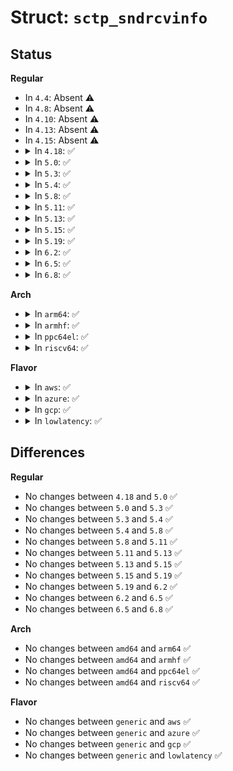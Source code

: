 # Struct: <code>sctp_sndrcvinfo</code>

## Status
<b>Regular</b>
<ul>
<li>
In <code>4.4</code>: Absent ⚠️
</li>
<li>
In <code>4.8</code>: Absent ⚠️
</li>
<li>
In <code>4.10</code>: Absent ⚠️
</li>
<li>
In <code>4.13</code>: Absent ⚠️
</li>
<li>
In <code>4.15</code>: Absent ⚠️
</li>
<li>
<details>
<summary>In <code>4.18</code>: ✅</summary>

```c
struct sctp_sndrcvinfo {
    __u16 sinfo_stream;
    __u16 sinfo_ssn;
    __u16 sinfo_flags;
    __u32 sinfo_ppid;
    __u32 sinfo_context;
    __u32 sinfo_timetolive;
    __u32 sinfo_tsn;
    __u32 sinfo_cumtsn;
    sctp_assoc_t sinfo_assoc_id;
};
```
</details>
</li>
<li>
<details>
<summary>In <code>5.0</code>: ✅</summary>

```c
struct sctp_sndrcvinfo {
    __u16 sinfo_stream;
    __u16 sinfo_ssn;
    __u16 sinfo_flags;
    __u32 sinfo_ppid;
    __u32 sinfo_context;
    __u32 sinfo_timetolive;
    __u32 sinfo_tsn;
    __u32 sinfo_cumtsn;
    sctp_assoc_t sinfo_assoc_id;
};
```
</details>
</li>
<li>
<details>
<summary>In <code>5.3</code>: ✅</summary>

```c
struct sctp_sndrcvinfo {
    __u16 sinfo_stream;
    __u16 sinfo_ssn;
    __u16 sinfo_flags;
    __u32 sinfo_ppid;
    __u32 sinfo_context;
    __u32 sinfo_timetolive;
    __u32 sinfo_tsn;
    __u32 sinfo_cumtsn;
    sctp_assoc_t sinfo_assoc_id;
};
```
</details>
</li>
<li>
<details>
<summary>In <code>5.4</code>: ✅</summary>

```c
struct sctp_sndrcvinfo {
    __u16 sinfo_stream;
    __u16 sinfo_ssn;
    __u16 sinfo_flags;
    __u32 sinfo_ppid;
    __u32 sinfo_context;
    __u32 sinfo_timetolive;
    __u32 sinfo_tsn;
    __u32 sinfo_cumtsn;
    sctp_assoc_t sinfo_assoc_id;
};
```
</details>
</li>
<li>
<details>
<summary>In <code>5.8</code>: ✅</summary>

```c
struct sctp_sndrcvinfo {
    __u16 sinfo_stream;
    __u16 sinfo_ssn;
    __u16 sinfo_flags;
    __u32 sinfo_ppid;
    __u32 sinfo_context;
    __u32 sinfo_timetolive;
    __u32 sinfo_tsn;
    __u32 sinfo_cumtsn;
    sctp_assoc_t sinfo_assoc_id;
};
```
</details>
</li>
<li>
<details>
<summary>In <code>5.11</code>: ✅</summary>

```c
struct sctp_sndrcvinfo {
    __u16 sinfo_stream;
    __u16 sinfo_ssn;
    __u16 sinfo_flags;
    __u32 sinfo_ppid;
    __u32 sinfo_context;
    __u32 sinfo_timetolive;
    __u32 sinfo_tsn;
    __u32 sinfo_cumtsn;
    sctp_assoc_t sinfo_assoc_id;
};
```
</details>
</li>
<li>
<details>
<summary>In <code>5.13</code>: ✅</summary>

```c
struct sctp_sndrcvinfo {
    __u16 sinfo_stream;
    __u16 sinfo_ssn;
    __u16 sinfo_flags;
    __u32 sinfo_ppid;
    __u32 sinfo_context;
    __u32 sinfo_timetolive;
    __u32 sinfo_tsn;
    __u32 sinfo_cumtsn;
    sctp_assoc_t sinfo_assoc_id;
};
```
</details>
</li>
<li>
<details>
<summary>In <code>5.15</code>: ✅</summary>

```c
struct sctp_sndrcvinfo {
    __u16 sinfo_stream;
    __u16 sinfo_ssn;
    __u16 sinfo_flags;
    __u32 sinfo_ppid;
    __u32 sinfo_context;
    __u32 sinfo_timetolive;
    __u32 sinfo_tsn;
    __u32 sinfo_cumtsn;
    sctp_assoc_t sinfo_assoc_id;
};
```
</details>
</li>
<li>
<details>
<summary>In <code>5.19</code>: ✅</summary>

```c
struct sctp_sndrcvinfo {
    __u16 sinfo_stream;
    __u16 sinfo_ssn;
    __u16 sinfo_flags;
    __u32 sinfo_ppid;
    __u32 sinfo_context;
    __u32 sinfo_timetolive;
    __u32 sinfo_tsn;
    __u32 sinfo_cumtsn;
    sctp_assoc_t sinfo_assoc_id;
};
```
</details>
</li>
<li>
<details>
<summary>In <code>6.2</code>: ✅</summary>

```c
struct sctp_sndrcvinfo {
    __u16 sinfo_stream;
    __u16 sinfo_ssn;
    __u16 sinfo_flags;
    __u32 sinfo_ppid;
    __u32 sinfo_context;
    __u32 sinfo_timetolive;
    __u32 sinfo_tsn;
    __u32 sinfo_cumtsn;
    sctp_assoc_t sinfo_assoc_id;
};
```
</details>
</li>
<li>
<details>
<summary>In <code>6.5</code>: ✅</summary>

```c
struct sctp_sndrcvinfo {
    __u16 sinfo_stream;
    __u16 sinfo_ssn;
    __u16 sinfo_flags;
    __u32 sinfo_ppid;
    __u32 sinfo_context;
    __u32 sinfo_timetolive;
    __u32 sinfo_tsn;
    __u32 sinfo_cumtsn;
    sctp_assoc_t sinfo_assoc_id;
};
```
</details>
</li>
<li>
<details>
<summary>In <code>6.8</code>: ✅</summary>

```c
struct sctp_sndrcvinfo {
    __u16 sinfo_stream;
    __u16 sinfo_ssn;
    __u16 sinfo_flags;
    __u32 sinfo_ppid;
    __u32 sinfo_context;
    __u32 sinfo_timetolive;
    __u32 sinfo_tsn;
    __u32 sinfo_cumtsn;
    sctp_assoc_t sinfo_assoc_id;
};
```
</details>
</li>
</ul>
<b>Arch</b>
<ul>
<li>
<details>
<summary>In <code>arm64</code>: ✅</summary>

```c
struct sctp_sndrcvinfo {
    __u16 sinfo_stream;
    __u16 sinfo_ssn;
    __u16 sinfo_flags;
    __u32 sinfo_ppid;
    __u32 sinfo_context;
    __u32 sinfo_timetolive;
    __u32 sinfo_tsn;
    __u32 sinfo_cumtsn;
    sctp_assoc_t sinfo_assoc_id;
};
```
</details>
</li>
<li>
<details>
<summary>In <code>armhf</code>: ✅</summary>

```c
struct sctp_sndrcvinfo {
    __u16 sinfo_stream;
    __u16 sinfo_ssn;
    __u16 sinfo_flags;
    __u32 sinfo_ppid;
    __u32 sinfo_context;
    __u32 sinfo_timetolive;
    __u32 sinfo_tsn;
    __u32 sinfo_cumtsn;
    sctp_assoc_t sinfo_assoc_id;
};
```
</details>
</li>
<li>
<details>
<summary>In <code>ppc64el</code>: ✅</summary>

```c
struct sctp_sndrcvinfo {
    __u16 sinfo_stream;
    __u16 sinfo_ssn;
    __u16 sinfo_flags;
    __u32 sinfo_ppid;
    __u32 sinfo_context;
    __u32 sinfo_timetolive;
    __u32 sinfo_tsn;
    __u32 sinfo_cumtsn;
    sctp_assoc_t sinfo_assoc_id;
};
```
</details>
</li>
<li>
<details>
<summary>In <code>riscv64</code>: ✅</summary>

```c
struct sctp_sndrcvinfo {
    __u16 sinfo_stream;
    __u16 sinfo_ssn;
    __u16 sinfo_flags;
    __u32 sinfo_ppid;
    __u32 sinfo_context;
    __u32 sinfo_timetolive;
    __u32 sinfo_tsn;
    __u32 sinfo_cumtsn;
    sctp_assoc_t sinfo_assoc_id;
};
```
</details>
</li>
</ul>
<b>Flavor</b>
<ul>
<li>
<details>
<summary>In <code>aws</code>: ✅</summary>

```c
struct sctp_sndrcvinfo {
    __u16 sinfo_stream;
    __u16 sinfo_ssn;
    __u16 sinfo_flags;
    __u32 sinfo_ppid;
    __u32 sinfo_context;
    __u32 sinfo_timetolive;
    __u32 sinfo_tsn;
    __u32 sinfo_cumtsn;
    sctp_assoc_t sinfo_assoc_id;
};
```
</details>
</li>
<li>
<details>
<summary>In <code>azure</code>: ✅</summary>

```c
struct sctp_sndrcvinfo {
    __u16 sinfo_stream;
    __u16 sinfo_ssn;
    __u16 sinfo_flags;
    __u32 sinfo_ppid;
    __u32 sinfo_context;
    __u32 sinfo_timetolive;
    __u32 sinfo_tsn;
    __u32 sinfo_cumtsn;
    sctp_assoc_t sinfo_assoc_id;
};
```
</details>
</li>
<li>
<details>
<summary>In <code>gcp</code>: ✅</summary>

```c
struct sctp_sndrcvinfo {
    __u16 sinfo_stream;
    __u16 sinfo_ssn;
    __u16 sinfo_flags;
    __u32 sinfo_ppid;
    __u32 sinfo_context;
    __u32 sinfo_timetolive;
    __u32 sinfo_tsn;
    __u32 sinfo_cumtsn;
    sctp_assoc_t sinfo_assoc_id;
};
```
</details>
</li>
<li>
<details>
<summary>In <code>lowlatency</code>: ✅</summary>

```c
struct sctp_sndrcvinfo {
    __u16 sinfo_stream;
    __u16 sinfo_ssn;
    __u16 sinfo_flags;
    __u32 sinfo_ppid;
    __u32 sinfo_context;
    __u32 sinfo_timetolive;
    __u32 sinfo_tsn;
    __u32 sinfo_cumtsn;
    sctp_assoc_t sinfo_assoc_id;
};
```
</details>
</li>
</ul>

## Differences
<b>Regular</b>
<ul>
<li>
No changes between <code>4.18</code> and <code>5.0</code> ✅
</li>
<li>
No changes between <code>5.0</code> and <code>5.3</code> ✅
</li>
<li>
No changes between <code>5.3</code> and <code>5.4</code> ✅
</li>
<li>
No changes between <code>5.4</code> and <code>5.8</code> ✅
</li>
<li>
No changes between <code>5.8</code> and <code>5.11</code> ✅
</li>
<li>
No changes between <code>5.11</code> and <code>5.13</code> ✅
</li>
<li>
No changes between <code>5.13</code> and <code>5.15</code> ✅
</li>
<li>
No changes between <code>5.15</code> and <code>5.19</code> ✅
</li>
<li>
No changes between <code>5.19</code> and <code>6.2</code> ✅
</li>
<li>
No changes between <code>6.2</code> and <code>6.5</code> ✅
</li>
<li>
No changes between <code>6.5</code> and <code>6.8</code> ✅
</li>
</ul>
<b>Arch</b>
<ul>
<li>
No changes between <code>amd64</code> and <code>arm64</code> ✅
</li>
<li>
No changes between <code>amd64</code> and <code>armhf</code> ✅
</li>
<li>
No changes between <code>amd64</code> and <code>ppc64el</code> ✅
</li>
<li>
No changes between <code>amd64</code> and <code>riscv64</code> ✅
</li>
</ul>
<b>Flavor</b>
<ul>
<li>
No changes between <code>generic</code> and <code>aws</code> ✅
</li>
<li>
No changes between <code>generic</code> and <code>azure</code> ✅
</li>
<li>
No changes between <code>generic</code> and <code>gcp</code> ✅
</li>
<li>
No changes between <code>generic</code> and <code>lowlatency</code> ✅
</li>
</ul>
